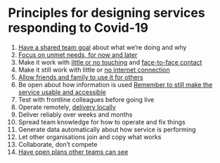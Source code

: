 # Principles for designing services responding to Covid-19

1. [Have a shared team goal](http://www.myddelton.co.uk/blog/building-local-welcome-by-tackling-our-riskiest-assumptions) about what we’re doing and why
2. [Focus on unmet needs, for now and later](https://medium.com/digital-and-innovation-at-british-red-cross/mapping-unmet-needs-f0cf830b307d)
3. Make it work with [little or no touching](https://twitter.com/Deliveroo/status/1240334705981095937) and [face-to-face contact](https://twitter.com/yahoo_pete/status/1233834806158516226)
4. Make it still work with little or [no internet connection](https://www.nhs.uk/using-the-nhs/nhs-services/urgent-and-emergency-care/nhs-111/)
5. [Allow friends and family to use it for others](https://www.nhs.uk/common-health-questions/caring-carers-and-long-term-conditions/can-i-pick-up-a-prescription-for-someone-else/)
6. Be open about how information is used
[Remember to still make the service usable and accessible](https://twitter.com/timpaul/status/1239851793112276993)
7. Test with frontline colleagues before going live
8. Operate remotely, [delivery locally](https://reserves.redcross.org.uk/)
9. Deliver reliably over weeks and months
10. Spread team knowledge for how to operate and fix things
11. Generate data automatically about how service is performing
13. Let other organisations join and copy what works
14. Collaborate, don’t compete
15. [Have open plans other teams can see](https://trello.com/b/U4uyig9o/suport-line-roadmap)

